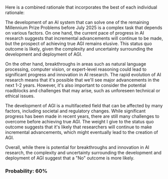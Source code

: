 Here is a combined rationale that incorporates the best of each individual rationale:

The development of an AI system that can solve one of the remaining Millennium Prize Problems before July 2025 is a complex task that depends on various factors. On one hand, the current pace of progress in AI research suggests that incremental advancements will continue to be made, but the prospect of achieving true AGI remains elusive. This status quo outcome is likely, given the complexity and uncertainty surrounding the development and deployment of AGI.

On the other hand, breakthroughs in areas such as natural language processing, computer vision, or expert-level reasoning could lead to significant progress and innovation in AI research. The rapid evolution of AI research means that it's possible that we'll see major advancements in the next 1-2 years. However, it's also important to consider the potential roadblocks and challenges that may arise, such as unforeseen technical or ethical issues.

The development of AGI is a multifaceted field that can be affected by many factors, including societal and regulatory changes. While significant progress has been made in recent years, there are still many challenges to overcome before achieving true AGI. The weight I give to the status quo outcome suggests that it's likely that researchers will continue to make incremental advancements, which might eventually lead to the creation of AGI.

Overall, while there is potential for breakthroughs and innovation in AI research, the complexity and uncertainty surrounding the development and deployment of AGI suggest that a "No" outcome is more likely.

### Probability: 60%
